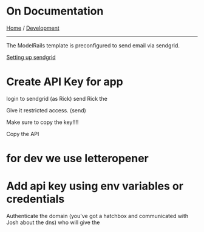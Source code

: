 
# On Documentation
[Home](./README.md) / [Development](development/README.md)

___

The ModelRails template is preconfigured to send email via sendgrid. 


[Setting up sendgrid](https://github.com/lsa-mis/modelrails_playbook/wiki/Mail-Setup-using-SendGrid)

# Create API Key for app

login to sendgrid (as Rick) 
send Rick the 


Give it restricted access. (send)

Make sure to copy the key!!!!

Copy the API 

# for dev we use letteropener

# Add api key using env variables or credentials


Authenticate the domain (you've got a hatchbox and communicated with Josh about the dns)
who will give the 